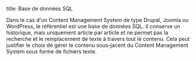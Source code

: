 title: Base de données SQL

Dans le cas d\'un Content Management System de type Drupal, Joomla ou
WordPress, le référentiel est une base de données SQL. Il conserve un
historique, mais uniquement article par article et ne permet pas la
recherche et le remplacement de texte à travers tout le contenu. Cela
peut justifier le choix de gérer le contenu sous-jacent du Content
Management System sous forme de fichiers texte.
